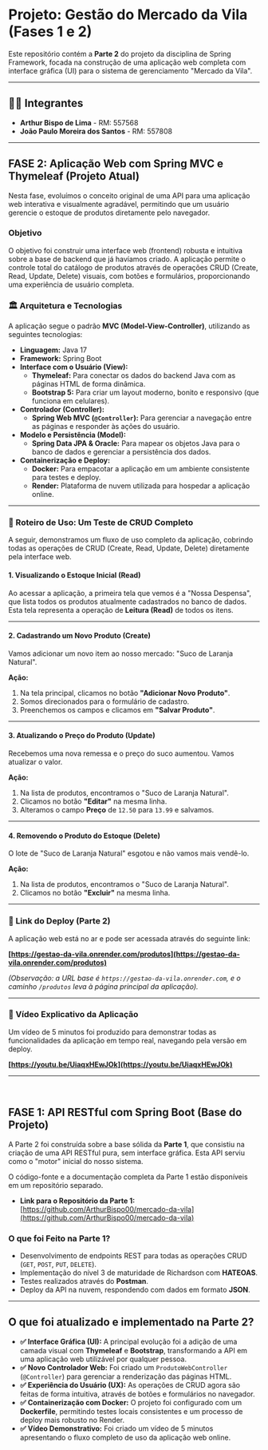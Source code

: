 # Projeto: Gestão do Mercado da Vila (Fases 1 e 2)

Este repositório contém a **Parte 2** do projeto da disciplina de Spring Framework, focada na construção de uma aplicação web completa com interface gráfica (UI) para o sistema de gerenciamento "Mercado da Vila".

---
## 👨‍💻 Integrantes

-   **Arthur Bispo de Lima** - RM: 557568
-   **João Paulo Moreira dos Santos** - RM: 557808

---
##  FASE 2: Aplicação Web com Spring MVC e Thymeleaf (Projeto Atual)

Nesta fase, evoluímos o conceito original de uma API para uma aplicação web interativa e visualmente agradável, permitindo que um usuário gerencie o estoque de produtos diretamente pelo navegador.

### Objetivo
O objetivo foi construir uma interface web (frontend) robusta e intuitiva sobre a base de backend que já havíamos criado. A aplicação permite o controle total do catálogo de produtos através de operações CRUD (Create, Read, Update, Delete) visuais, com botões e formulários, proporcionando uma experiência de usuário completa.

### 🏛️ Arquitetura e Tecnologias
A aplicação segue o padrão **MVC (Model-View-Controller)**, utilizando as seguintes tecnologias:

- **Linguagem:** Java 17
- **Framework:** Spring Boot
- **Interface com o Usuário (View):**
    - **Thymeleaf:** Para conectar os dados do backend Java com as páginas HTML de forma dinâmica.
    - **Bootstrap 5:** Para criar um layout moderno, bonito e responsivo (que funciona em celulares).
- **Controlador (Controller):**
    - **Spring Web MVC (`@Controller`):** Para gerenciar a navegação entre as páginas e responder às ações do usuário.
- **Modelo e Persistência (Model):**
    - **Spring Data JPA & Oracle:** Para mapear os objetos Java para o banco de dados e gerenciar a persistência dos dados.
- **Containerização e Deploy:**
    - **Docker:** Para empacotar a aplicação em um ambiente consistente para testes e deploy.
    - **Render:** Plataforma de nuvem utilizada para hospedar a aplicação online.

---
### 📖 Roteiro de Uso: Um Teste de CRUD Completo

A seguir, demonstramos um fluxo de uso completo da aplicação, cobrindo todas as operações de CRUD (Create, Read, Update, Delete) diretamente pela interface web.

#### **1. Visualizando o Estoque Inicial (Read)**
Ao acessar a aplicação, a primeira tela que vemos é a "Nossa Despensa", que lista todos os produtos atualmente cadastrados no banco de dados. Esta tela representa a operação de **Leitura (Read)** de todos os itens.

---
#### **2. Cadastrando um Novo Produto (Create)**
Vamos adicionar um novo item ao nosso mercado: "Suco de Laranja Natural".

**Ação:**
1.  Na tela principal, clicamos no botão **"Adicionar Novo Produto"**.
2.  Somos direcionados para o formulário de cadastro.
3.  Preenchemos os campos e clicamos em **"Salvar Produto"**.


---
#### **3. Atualizando o Preço do Produto (Update)**
Recebemos uma nova remessa e o preço do suco aumentou. Vamos atualizar o valor.

**Ação:**
1.  Na lista de produtos, encontramos o "Suco de Laranja Natural".
2.  Clicamos no botão **"Editar"** na mesma linha.
3.  Alteramos o campo **Preço** de `12.50` para `13.99` e salvamos.


---
#### **4. Removendo o Produto do Estoque (Delete)**
O lote de "Suco de Laranja Natural" esgotou e não vamos mais vendê-lo.

**Ação:**
1.  Na lista de produtos, encontramos o "Suco de Laranja Natural".
2.  Clicamos no botão **"Excluir"** na mesma linha.


---
### 🔗 Link do Deploy (Parte 2)

A aplicação web está no ar e pode ser acessada através do seguinte link:

**[https://gestao-da-vila.onrender.com/produtos](https://gestao-da-vila.onrender.com/produtos)**

*(Observação: a URL base é `https://gestao-da-vila.onrender.com`, e o caminho `/produtos` leva à página principal da aplicação).*

---
### 🎥 Vídeo Explicativo da Aplicação

Um vídeo de 5 minutos foi produzido para demonstrar todas as funcionalidades da aplicação em tempo real, navegando pela versão em deploy.

**[https://youtu.be/UiaqxHEwJOk](https://youtu.be/UiaqxHEwJOk)**

---
<br>

## FASE 1: API RESTful com Spring Boot (Base do Projeto)

A Parte 2 foi construída sobre a base sólida da **Parte 1**, que consistiu na criação de uma API RESTful pura, sem interface gráfica. Esta API serviu como o "motor" inicial do nosso sistema.

O código-fonte e a documentação completa da Parte 1 estão disponíveis em um repositório separado.

- **Link para o Repositório da Parte 1:** [https://github.com/ArthurBispo00/mercado-da-vila](https://github.com/ArthurBispo00/mercado-da-vila)

### O que foi Feito na Parte 1?
-   Desenvolvimento de endpoints REST para todas as operações CRUD (`GET`, `POST`, `PUT`, `DELETE`).
-   Implementação do nível 3 de maturidade de Richardson com **HATEOAS**.
-   Testes realizados através do **Postman**.
-   Deploy da API na nuvem, respondendo com dados em formato **JSON**.

---
## O que foi atualizado e implementado na Parte 2?

- **✅ Interface Gráfica (UI):** A principal evolução foi a adição de uma camada visual com **Thymeleaf** e **Bootstrap**, transformando a API em uma aplicação web utilizável por qualquer pessoa.
- **✅ Novo Controlador Web:** Foi criado um `ProdutoWebController` (`@Controller`) para gerenciar a renderização das páginas HTML.
- **✅ Experiência do Usuário (UX):** As operações de CRUD agora são feitas de forma intuitiva, através de botões e formulários no navegador.
- **✅ Containerização com Docker:** O projeto foi configurado com um **Dockerfile**, permitindo testes locais consistentes e um processo de deploy mais robusto no Render.
- **✅ Vídeo Demonstrativo:** Foi criado um vídeo de 5 minutos apresentando o fluxo completo de uso da aplicação web online.